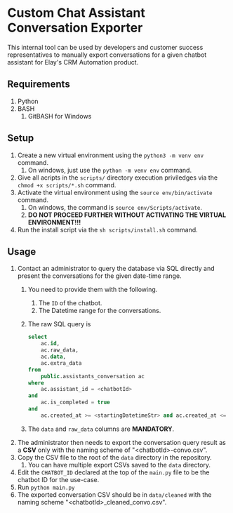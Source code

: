 # Custom Chat Assistant Conversation Exporter

This internal tool can be used by developers and customer success representatives to manually export conversations for a given chatbot assistant for Elay's CRM Automation product.

## Requirements

1. Python
2. BASH
   1. GitBASH for Windows

## Setup

1. Create a new virtual environment using the `python3 -m venv env` command.
   1. On windows, just use the `python -m venv env` command.
2. Give all acripts in the `scripts/` directory execution priviledges via the `chmod +x scripts/*.sh` command.
3. Activate the virtual environment using the `source env/bin/activate` command.
   1. On windows, the command is `source env/Scripts/activate`.
   2. __DO NOT PROCEED FURTHER WITHOUT ACTIVATING THE VIRTUAL ENVIRONMENT!!!__
4. Run the install script via the `sh scripts/install.sh` command.

## Usage

1. Contact an administrator to query the database via SQL directly and present the conversations for the given date-time range.
   1. You need to provide them with the following.
      1. The `ID` of the chatbot.
      2. The Datetime range for the conversations.
   2. The raw SQL query is

        ```sql
        select 
            ac.id,
            ac.raw_data,
            ac.data,
            ac.extra_data
        from 
            public.assistants_conversation ac 
        where 
            ac.assistant_id = <chatbotId> 
        and 
            ac.is_completed = true
        and 
            ac.created_at >= <startingDatetimeStr> and ac.created_at <= <endingDatetimeStr>;
        ```

   3. The `data` and `raw_data` columns are __MANDATORY__.
2. The administrator then needs to export the conversation query result as a __CSV__ only with the naming scheme of "\<chatbotId\>-convo.csv".
3. Copy the CSV file to the root of the `data` directory in the repository.
   1. You can have multiple export CSVs saved to the `data` directory.
4. Edit the `CHATBOT_ID` declared at the top of the `main.py` file to be the chatbot ID for the use-case.
5. Run `python main.py`
6. The exported conversation CSV should be in `data/cleaned` with the naming scheme "\<chatbotId\>_cleaned_convo.csv".
